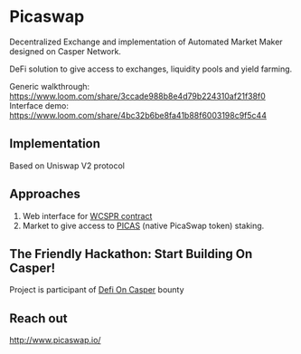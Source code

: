 # Picaswap

Decentralized Exchange and implementation of Automated Market Maker designed on Casper Network.

DeFi solution to give access to exchanges, liquidity pools and yield farming.

Generic walkthrough: https://www.loom.com/share/3ccade988b8e4d79b224310af21f38f0
Interface demo: https://www.loom.com/share/4bc32b6be8fa41b88f6003198c9f5c44

## Implementation

Based on Uniswap V2 protocol

## Approaches

1. Web interface for [WCSPR contract](https://github.com/PicaSwap/WCSPR) 
2. Market to give access to [PICAS](https://github.com/PicaSwap/PICAS-Staking) (native PicaSwap token) staking.

## The Friendly Hackathon: Start Building On Casper!

Project is participant of [Defi On Casper](https://gitcoin.co/issue/casper-network/gitcoin-hackathon/11/100026570) bounty

## Reach out

http://www.picaswap.io/
